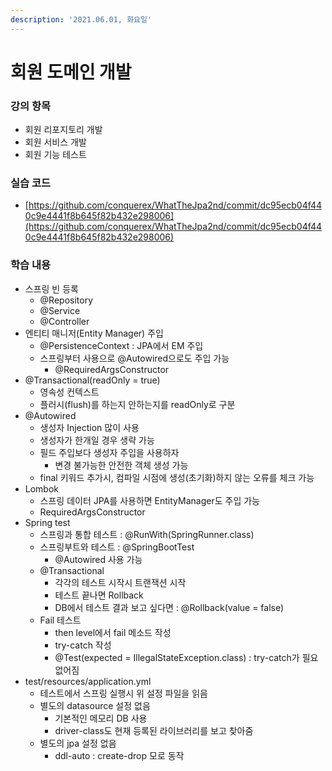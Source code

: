```yaml
---
description: '2021.06.01, 화요일'
---
```


# 회원 도메인 개발

### 강의 항목

* 회원 리포지토리 개발
* 회원 서비스 개발
* 회원 기능 테스트



### 실습 코드

* [https://github.com/conquerex/WhatTheJpa2nd/commit/dc95ecb04f440c9e4441f8b645f82b432e298006](https://github.com/conquerex/WhatTheJpa2nd/commit/dc95ecb04f440c9e4441f8b645f82b432e298006)



### 학습 내용

* 스프링 빈 등록
  * @Repository
  * @Service
  * @Controller
* 엔티티 매니저\(Entity Manager\) 주입
  * @PersistenceContext : JPA에서 EM 주입
  * 스프링부터 사용으로 @Autowired으로도 주입 가능
    * @RequiredArgsConstructor
* @Transactional\(readOnly = true\)
  * 영속성 컨텍스트
  * 플러시\(flush\)를 하는지 안하는지를 readOnly로 구분
* @Autowired
  * 생성자 Injection 많이 사용
  * 생성자가 한개일 경우 생략 가능
  * 필드 주입보다 생성자 주입을 사용하자
    * 변경 불가능한 안전한 객체 생성 가능
  * final 키워드 추가시, 컴파일 시점에 생성\(초기화\)하지 않는 오류를 체크 가능
* Lombok
  * 스프링 데이터 JPA를 사용하면 EntityManager도 주입 가능
  * RequiredArgsConstructor
* Spring test
  * 스프링과 통합 테스트 : @RunWith\(SpringRunner.class\)
  * 스프링부트와 테스트 : @SpringBootTest
    * @Autowired 사용 가능
  * @Transactional
    * 각각의 테스트 시작시 트랜잭션 시작
    * 테스트 끝나면 Rollback
    * DB에서 테스트 결과 보고 싶다면 : @Rollback\(value = false\)
  * Fail 테스트
    * then level에서 fail 메소드 작성
    * try-catch 작성
    * @Test\(expected = IllegalStateException.class\) : try-catch가 필요 없어짐
* test/resources/application.yml
  * 테스트에서 스프링 실행시 위 설정 파일을 읽음
  * 별도의 datasource 설정 없음
    * 기본적인 메모리 DB 사용
    * driver-class도 현재 등록된 라이브러리를 보고 찾아줌
  * 별도의 jpa 설정 없음
    * ddl-auto : create-drop 모로 동작



